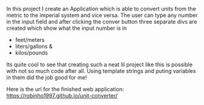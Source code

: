 In this project I create an Application which is able to convert units from the metric to the imperial system and vice versa.
The user can type any number in the input field and after clicking the conver button three separate divs are created which show what the input number is in 
- feet/meters
- liters/gallons &
- kilos/pounds

Its quite cool to see that creating such a neat lil project like this is possible with not so much code after all.
Using template strings and puting variables in them did the job good for me!


Here is the url for the finished web application:
https://robinho1997.github.io/unit-converter/
